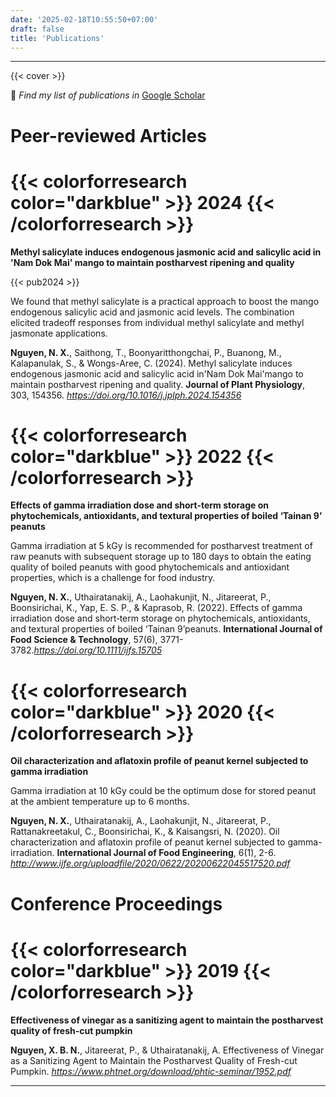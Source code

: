 ```yaml
---
date: '2025-02-18T10:55:50+07:00'
draft: false
title: 'Publications'
---
```

---
{{< cover >}}

🔎 *Find my list of publications in* [Google Scholar](https://scholar.google.com/citations?user=kUjOJhMAAAAJ&hl=vi)


# Peer-reviewed Articles
# {{< colorforresearch color="darkblue" >}} 2024 {{< /colorforresearch >}}

**Methyl salicylate induces endogenous jasmonic acid and salicylic acid in 'Nam Dok Mai' mango to maintain postharvest ripening and quality**

{{< pub2024 >}}

We found that methyl salicylate is a practical approach to boost the mango endogenous salicylic acid and jasmonic acid levels. The combination elicited tradeoff responses from individual methyl salicylate and methyl jasmonate applications.

**Nguyen, N. X.**, Saithong, T., Boonyaritthongchai, P., Buanong, M., Kalapanulak, S., & Wongs-Aree, C. (2024). Methyl salicylate induces endogenous jasmonic acid and salicylic acid in'Nam Dok Mai'mango to maintain postharvest ripening and quality. **Journal of Plant Physiology**, 303, 154356.
*https://doi.org/10.1016/j.jplph.2024.154356*

# {{< colorforresearch color="darkblue" >}} 2022 {{< /colorforresearch >}}

**Effects of gamma irradiation dose and short-term storage on phytochemicals, antioxidants, and textural properties of boiled ‘Tainan 9’ peanuts**

Gamma irradiation at 5 kGy is recommended for postharvest treatment of raw peanuts with subsequent storage up to 180 days to obtain the
eating quality of boiled peanuts with good phytochemicals and antioxidant properties, which is a challenge for food industry. 

**Nguyen, N. X.**, Uthairatanakij, A., Laohakunjit, N., Jitareerat, P., Boonsirichai, K., Yap, E. S. P., & Kaprasob, R. (2022). Effects of gamma irradiation dose and short‐term storage on phytochemicals, antioxidants, and textural properties of boiled ‘Tainan 9’peanuts. **International Journal of Food Science & Technology**, 57(6), 3771-3782.*https://doi.org/10.1111/ijfs.15705*

# {{< colorforresearch color="darkblue" >}} 2020 {{< /colorforresearch >}}

**Oil characterization and aflatoxin profile of peanut kernel subjected to gamma irradiation**

Gamma irradiation at 10 kGy could be the optimum dose for stored peanut at the ambient temperature up to 6 months.

**Nguyen, N. X.**, Uthairatanakij, A., Laohakunjit, N., Jitareerat, P., Rattanakreetakul, C., Boonsirichai, K., & Kaisangsri, N. (2020). Oil characterization and aflatoxin profile of peanut kernel subjected to gamma-irradiation. **International Journal of Food Engineering**, 6(1), 2-6.
*http://www.ijfe.org/uploadfile/2020/0622/20200622045517520.pdf*

# Conference Proceedings

# {{< colorforresearch color="darkblue" >}} 2019 {{< /colorforresearch >}}

**Effectiveness of vinegar as a sanitizing agent to maintain the postharvest quality of fresh-cut pumpkin**

**Nguyen, X. B. N.**, Jitareerat, P., & Uthairatanakij, A. Effectiveness of Vinegar as a Sanitizing Agent to Maintain the Postharvest Quality of Fresh-cut Pumpkin. *https://www.phtnet.org/download/phtic-seminar/1952.pdf*



---